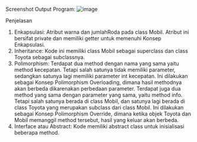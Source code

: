 Screenshot Output Program:
![image](https://github.com/raihanaidiyasa/utsprakpbo/assets/119490191/631c79ad-e024-4820-ba18-84c9754124de)

Penjelasan
1. Enkapsulasi: Atribut warna dan jumlahRoda pada class Mobil. Atribut ini bersifat private dan memiliki getter untuk memenuhi Konsep Enkapsulasi.
2. Inheritance: Kode ini memiliki class Mobil sebagai superclass dan class Toyota sebagai subclassnya.
3. Polimorphism: Terdapat dua method dengan nama yang sama yaitu method kecepatan. Tetapi salah satunya tidak memiliki parameter, sedangkan satunya lagi memiliki parameter int kecepatan.
   Ini dilakukan sebagai Konsep Polimorphism Overloading, dimana hasil methodnya akan berbeda dikarenakan perbedaan parameter. Terdapat juga dua method yang sama dengan parameter yang sama, yaitu method info.
   Tetapi salah satunya berada di class Mobil, dan satunya lagi berada di class Toyota yang merupakan subclass dari class Mobil. Ini dilakukan sebagai Konsep Polimorphism Override,
   dimana ketika objek Toyota dan Mobil memanggil method tersebut, hasil yang keluar akan berbeda.
4. Interface atau Abstract: Kode memiliki abstract class untuk inisialisasi beberapa method.
